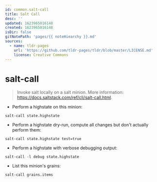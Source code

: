 ```yaml
---
id: common.salt-call
title: Salt Call
desc: ''
updated: 1623965016148
created: 1623965016148
isDir: false
gitNotePath: 'pages/{{ noteHiearchy }}.md'
sources:
  - name: tldr-pages
    url: 'https://github.com/tldr-pages/tldr/blob/master/LICENSE.md'
    license: Creative Commons
---
```

# salt-call

> Invoke salt locally on a salt minion.
> More information: <https://docs.saltstack.com/ref/cli/salt-call.html>.

- Perform a highstate on this minion:

`salt-call state.highstate`

- Perform a highstate dry-run, compute all changes but don't actually perform them:

`salt-call state.highstate test=true`

- Perform a highstate with verbose debugging output:

`salt-call -l debug state.highstate`

- List this minion's grains:

`salt-call grains.items`

